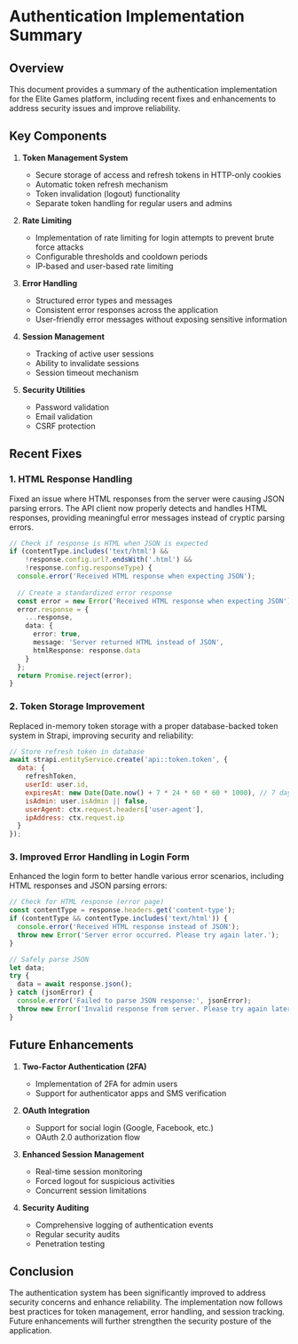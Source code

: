 # Authentication Implementation Summary

## Overview

This document provides a summary of the authentication implementation for the Elite Games platform, including recent fixes and enhancements to address security issues and improve reliability.

## Key Components

1. **Token Management System**
   - Secure storage of access and refresh tokens in HTTP-only cookies
   - Automatic token refresh mechanism
   - Token invalidation (logout) functionality
   - Separate token handling for regular users and admins

2. **Rate Limiting**
   - Implementation of rate limiting for login attempts to prevent brute force attacks
   - Configurable thresholds and cooldown periods
   - IP-based and user-based rate limiting

3. **Error Handling**
   - Structured error types and messages
   - Consistent error responses across the application
   - User-friendly error messages without exposing sensitive information

4. **Session Management**
   - Tracking of active user sessions
   - Ability to invalidate sessions
   - Session timeout mechanism

5. **Security Utilities**
   - Password validation
   - Email validation
   - CSRF protection

## Recent Fixes

### 1. HTML Response Handling

Fixed an issue where HTML responses from the server were causing JSON parsing errors. The API client now properly detects and handles HTML responses, providing meaningful error messages instead of cryptic parsing errors.

```typescript
// Check if response is HTML when JSON is expected
if (contentType.includes('text/html') && 
    !response.config.url?.endsWith('.html') && 
    !response.config.responseType) {
  console.error('Received HTML response when expecting JSON');
  
  // Create a standardized error response
  const error = new Error('Received HTML response when expecting JSON') as AxiosError;
  error.response = {
    ...response,
    data: {
      error: true,
      message: 'Server returned HTML instead of JSON',
      htmlResponse: response.data
    }
  };
  return Promise.reject(error);
}
```

### 2. Token Storage Improvement

Replaced in-memory token storage with a proper database-backed token system in Strapi, improving security and reliability:

```javascript
// Store refresh token in database
await strapi.entityService.create('api::token.token', {
  data: {
    refreshToken,
    userId: user.id,
    expiresAt: new Date(Date.now() + 7 * 24 * 60 * 60 * 1000), // 7 days
    isAdmin: user.isAdmin || false,
    userAgent: ctx.request.headers['user-agent'],
    ipAddress: ctx.request.ip
  }
});
```

### 3. Improved Error Handling in Login Form

Enhanced the login form to better handle various error scenarios, including HTML responses and JSON parsing errors:

```typescript
// Check for HTML response (error page)
const contentType = response.headers.get('content-type');
if (contentType && contentType.includes('text/html')) {
  console.error('Received HTML response instead of JSON');
  throw new Error('Server error occurred. Please try again later.');
}

// Safely parse JSON
let data;
try {
  data = await response.json();
} catch (jsonError) {
  console.error('Failed to parse JSON response:', jsonError);
  throw new Error('Invalid response from server. Please try again later.');
}
```

## Future Enhancements

1. **Two-Factor Authentication (2FA)**
   - Implementation of 2FA for admin users
   - Support for authenticator apps and SMS verification

2. **OAuth Integration**
   - Support for social login (Google, Facebook, etc.)
   - OAuth 2.0 authorization flow

3. **Enhanced Session Management**
   - Real-time session monitoring
   - Forced logout for suspicious activities
   - Concurrent session limitations

4. **Security Auditing**
   - Comprehensive logging of authentication events
   - Regular security audits
   - Penetration testing

## Conclusion

The authentication system has been significantly improved to address security concerns and enhance reliability. The implementation now follows best practices for token management, error handling, and session tracking. Future enhancements will further strengthen the security posture of the application. 